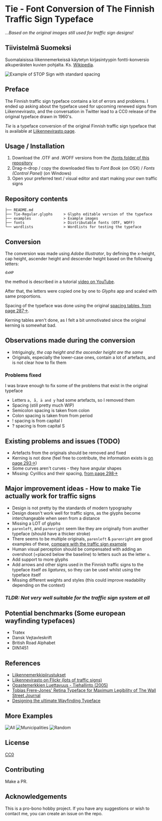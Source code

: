 # Tie - Font Conversion of The Finnish Traffic Sign Typeface

*...Based on the original images still used for traffic sign designs!*

## Tiivistelmä Suomeksi

Suomalaisissa liikennemerkeissä käytetyn kirjasintyypin fontti-konversio alkuperäisten kuvien pohjalta. Ks. [Wikipedia](https://fi.wikipedia.org/wiki/Liikennemerkit_Suomessa).

![Example of STOP Sign with standard spacing](./examples/stop.png "Example of STOP Sign with standard spacing")

## Preface

The Finnish traffic sign typeface contains a lot of errors and problems. I ended up asking about the typeface used for upcoming renewed signs from Liikennevirasto, and the conversation in Twitter lead to a CC0 release of the original typeface drawn in 1960's.

*Tie*  is a typeface conversion of the original Finnish traffic sign typeface that is available at [Liikennevirasto page](https://www.liikennevirasto.fi/avoindata/tietoaineistot/liikennemerkkien-kirjasintyyppi).

## Usage / Installation

1. Download the .OTF and .WOFF versions from the [/fonts folder of this repository](./fonts)
2. Drag-n-drop / copy the downloaded files to *Font Book* (on OSX) / *Fonts (Control Panel)* (on Windows)
3. Open your preferred text / visual editor and start making your own traffic signs

## Repository contents

```
├── README.md
├── Tie-Regular.glyphs     > Glyphs editable version of the typeface
├── examples               > Example images
├── fonts                  > Distributable fonts (OTF, WOFF)
└── wordlists              > Wordlists for testing the typeface
```

## Conversion

The conversion was made using *Adobe Illustrator*, by defining the x-height, cap height, ascender height and descender height based on the following letters:

```
dxHP
```

the method is described in a tutorial [video on YouTube](https://www.youtube.com/watch?v=gC9g-1PttJ0).

After that, the letters were copied one by one to *Glyphs* app and scaled with same proportions.

Spacing of the typeface was done using the original [spacing tables, from page 287->](https://julkaisut.liikennevirasto.fi/thohje/pdf/liikennemerkkipiirustukset_osa2_19092013.pdf).

Kerning tables aren't done, as I felt a bit unmotivated since the original kerning is somewhat bad.

## Observations made during the conversion

* Intriguingly, *the cap height and the ascender height are the same*
* Originals, especially the lower-case ones, contain a lot of artefacts, and is not clear how to fix them

### Problems fixed

I was brave enough to fix some of the problems that exist in the original typeface

* Letters `a, å, ä and y` had some artefacts, so I removed them
* Spacing (still pretty much WIP)
* Semicolon spacing is taken from colon
* Colon spacing is taken from from period
* ! spacing is from capital I
* ? spacing is from capital S

## Existing problems and issues (TODO)

* Artefacts from the originals should be removed and fixed
* Kerning is not done (feel free to contribute, the information exists is [on page 293->](https://julkaisut.liikennevirasto.fi/thohje/pdf/liikennemerkkipiirustukset_osa2_19092013.pdf))
* Some curves aren't curves - they have angular shapes
* Missing: Cyrillics and their spacing, [from page 298->](https://julkaisut.liikennevirasto.fi/thohje/pdf/liikennemerkkipiirustukset_osa2_19092013.pdf)

## Major improvement ideas - How to make Tie actually work for traffic signs

* Design is not pretty by the standards of modern typography
* Design doesn't work well for traffic signs, as the glyphs become interchangeable when seen from a distance
* Missing a LOT of glyphs
* `parenleft`, and `parenright` seem like they are originally from another typeface (should have a thicker stroke)
* There seems to be multiple originals, `parenleft` & `parenright` are good examples of these, [compare with the traffic sign example](https://www.flickr.com/photos/liikennevirasto/22534979571/in/album-72157658087418073/)
* Human visual perception should be compensated with adding an overshoot (=placed below the baseline) to letters such as the letter `o`.
* Add support to more glyphs
* Add arrows and other signs used in the Finnish traffic signs to the typeface itself *as ligatures*, so they can be used whilst using the typeface itself
* Missing different weights and styles (this could improve readability depending on the context)

### _TLDR: *Not very well suitable for the traffic sign system at all*_

## Potential benchmarks (Some european wayfinding typefaces)

* Tratex
* Dansk Vejtavleskrift
* British Road Alphabet
* DIN1451

## References

* [Liikennemerkkipiirustukset](https://julkaisut.liikennevirasto.fi/thohje/pdf/liikennemerkkipiirustukset_osa2_19092013.pdf)
* [Liikennevirasto on Flickr (lots of traffic signs)](https://www.flickr.com/photos/liikennevirasto/albums/with/72157660385178002)
* [Opastemerkkien Luettavuus - Tiehallinto (2005)](https://julkaisut.liikennevirasto.fi/pdf/3200927-vopastusmerkkienluettavuu.pdf)
* [Tobias Frere-Jones' Retina Typeface for Maximum Legibility of The Wall Street Journal](http://www.howdesign.com/design-business/design-news/retina-typeface-frere-jones-type/)
* [Designing the ultimate Wayfinding Typeface](https://typography.guru/journal/designing-the-ultimate-wayfinding-typeface-r30/)

## More Examples

![All](./examples/all.png "All glyphs")
![Municipalities](./examples/municipalities.png "Municipalities")
![Random](./examples/random.png "Random")

## License

[CC0](LICENSE)

## Contributing

Make a PR.

## Acknowledgements

This is a pro-bono hobby project. If you have any suggestions or wish to contact me, you can create an issue on the repo.